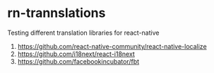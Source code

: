 # rn-trannslations
Testing different translation libraries for react-native

1. https://github.com/react-native-community/react-native-localize
2. https://github.com/i18next/react-i18next
3. https://github.com/facebookincubator/fbt
